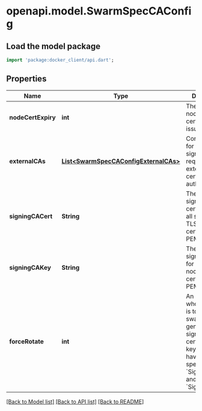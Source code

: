 # openapi.model.SwarmSpecCAConfig

## Load the model package
```dart
import 'package:docker_client/api.dart';
```

## Properties
Name | Type | Description | Notes
------------ | ------------- | ------------- | -------------
**nodeCertExpiry** | **int** | The duration node certificates are issued for. | [optional] [default to null]
**externalCAs** | [**List&lt;SwarmSpecCAConfigExternalCAs&gt;**](SwarmSpecCAConfigExternalCAs.md) | Configuration for forwarding signing requests to an external certificate authority.  | [optional] [default to []]
**signingCACert** | **String** | The desired signing CA certificate for all swarm node TLS leaf certificates, in PEM format.  | [optional] [default to null]
**signingCAKey** | **String** | The desired signing CA key for all swarm node TLS leaf certificates, in PEM format.  | [optional] [default to null]
**forceRotate** | **int** | An integer whose purpose is to force swarm to generate a new signing CA certificate and key, if none have been specified in &#x60;SigningCACert&#x60; and &#x60;SigningCAKey&#x60;  | [optional] [default to null]

[[Back to Model list]](../README.md#documentation-for-models) [[Back to API list]](../README.md#documentation-for-api-endpoints) [[Back to README]](../README.md)


